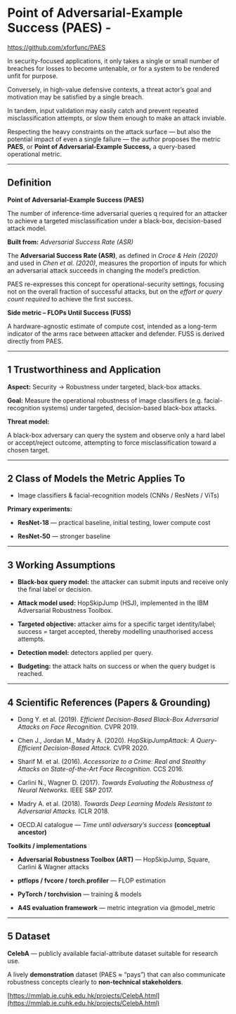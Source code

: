 # **Point of Adversarial-Example Success (PAES) \-**

https://github.com/xforfunc/PAES

In security-focused applications, it only takes a single or small number of breaches for losses to become untenable, or for a system to be rendered unfit for purpose.

Conversely, in high-value defensive contexts, a threat actor’s goal and motivation may be satisfied by a single breach.

In tandem, input validation may easily catch and prevent repeated misclassification attempts, or slow them enough to make an attack inviable.

Respecting the heavy constraints on the attack surface — but also the potential impact of even a single failure — the author proposes the metric **PAES**, or **Point of Adversarial-Example Success,** a query-based operational metric.

---

## **Definition**

**Point of Adversarial-Example Success (PAES)** 

The number of inference-time adversarial queries q required for an attacker to achieve a targeted misclassification under a black-box, decision-based attack model.

**Built from:** *Adversarial Success Rate (ASR)*

The **Adversarial Success Rate (ASR)**, as defined in *Croce & Hein (2020)* and used in *Chen et al. (2020)*, measures the proportion of inputs for which an adversarial attack succeeds in changing the model’s prediction.

PAES re-expresses this concept for operational-security settings, focusing not on the overall fraction of successful attacks, but on the *effort or query count required* to achieve the first success.

**Side metric – FLOPs Until Success (FUSS)** 

A hardware-agnostic estimate of compute cost, intended as a long-term indicator of the arms race between attacker and defender. FUSS is derived directly from PAES.

---

## **1 Trustworthiness and Application**

**Aspect:** Security → Robustness under targeted, black-box attacks.

**Goal:** Measure the operational robustness of image classifiers (e.g. facial-recognition systems) under targeted, decision-based black-box attacks.

**Threat model:**

A black-box adversary can query the system and observe only a hard label or accept/reject outcome, attempting to force misclassification toward a chosen target.

---

## **2 Class of Models the Metric Applies To**

* Image classifiers & facial-recognition models (CNNs / ResNets / ViTs)

**Primary experiments:**

* **ResNet-18** — practical baseline, initial testing, lower compute cost

* **ResNet-50** — stronger baseline

---

## **3 Working Assumptions**

* **Black-box query model:** the attacker can submit inputs and receive only the final label or decision.

* **Attack model used:** HopSkipJump (HSJ), implemented in the IBM Adversarial Robustness Toolbox.

* **Targeted objective:** attacker aims for a specific target identity/label; success \= target accepted, thereby modelling unauthorised access attempts.

* **Detection model:** detectors applied per query.

* **Budgeting:** the attack halts on success or when the query budget is reached.

---

## **4 Scientific References (Papers & Grounding)**

* Dong Y. et al. (2019). *Efficient Decision-Based Black-Box Adversarial Attacks on Face Recognition.* CVPR 2019\.

* Chen J., Jordan M., Madry A. (2020). *HopSkipJumpAttack: A Query-Efficient Decision-Based Attack.* CVPR 2020\.

* Sharif M. et al. (2016). *Accessorize to a Crime: Real and Stealthy Attacks on State-of-the-Art Face Recognition.* CCS 2016\.

* Carlini N., Wagner D. (2017). *Towards Evaluating the Robustness of Neural Networks.* IEEE S\&P 2017\.

* Madry A. et al. (2018). *Towards Deep Learning Models Resistant to Adversarial Attacks.* ICLR 2018\.

* OECD.AI catalogue — *Time until adversary’s success* **(conceptual ancestor)**

**Toolkits / implementations**

* **Adversarial Robustness Toolbox (ART)** — HopSkipJump, Square, Carlini & Wagner attacks

* **ptflops / fvcore / torch.profiler** — FLOP estimation

* **PyTorch / torchvision** — training & models

* **A4S evaluation framework** — metric integration via @model\_metric

---

## **5 Dataset**

**CelebA** — publicly available facial-attribute dataset suitable for research use.

A lively **demonstration** dataset (PAES ≈ “pays”) that can also communicate robustness concepts clearly to **non-technical stakeholders**.

 [https://mmlab.ie.cuhk.edu.hk/projects/CelebA.html](https://mmlab.ie.cuhk.edu.hk/projects/CelebA.html)


